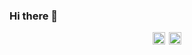 ### Hi there 👋

<!--
**orexxq/orexxq** is a ✨ _special_ ✨ repository because its `README.md` (this file) appears on your GitHub profile.

Here are some ideas to get you started:

- 🔭 I’m currently working on ...
- 🌱 I’m currently learning ...
- 👯 I’m looking to collaborate on ...
- 🤔 I’m looking for help with ...
- 💬 Ask me about ...
- 📫 How to reach me: ...
- 😄 Pronouns: ...
- ⚡ Fun fact: ...
-->

<div style="display: flex; gap: .4rem; flex-wrap: wrap; justify-content: center;">
    <div>
        <img style="width:100%; height: 100%"
            src="https://github-readme-stats.vercel.app/api?username=orexxq&theme=synthwave" />
    </div>
    <div>
        <img style="width:100%; height: 100%"
            src="https://github-readme-stats.vercel.app/api/top-langs/?username=orexxq&layout=compact&langs_count=6" />
    </div>
</div>
